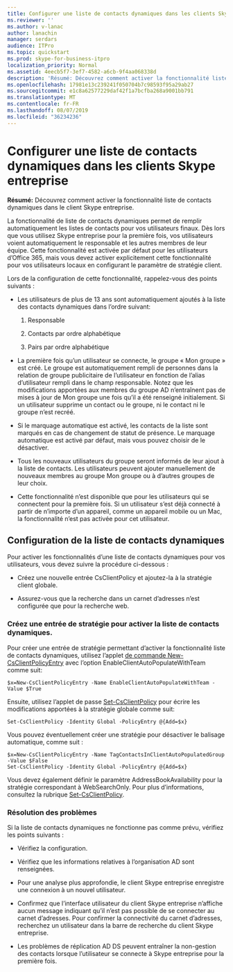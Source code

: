 ```yaml
---
title: Configurer une liste de contacts dynamiques dans les clients Skype entreprise
ms.reviewer: ''
ms.author: v-lanac
author: lanachin
manager: serdars
audience: ITPro
ms.topic: quickstart
ms.prod: skype-for-business-itpro
localization_priority: Normal
ms.assetid: 4eecb5f7-3ef7-4582-a6cb-9f4aa068338d
description: 'Résumé: Découvrez comment activer la fonctionnalité liste de contacts intelligents dans le client Skype entreprise.'
ms.openlocfilehash: 17981e13c239241f050704b7c98593f95a29ab27
ms.sourcegitcommit: e1c8a62577229daf42f1a7bcfba268a9001bb791
ms.translationtype: MT
ms.contentlocale: fr-FR
ms.lasthandoff: 08/07/2019
ms.locfileid: "36234236"
---
```

# <a name="configure-smart-contacts-list-in-skype-for-business-clients"></a>Configurer une liste de contacts dynamiques dans les clients Skype entreprise

**Résumé:** Découvrez comment activer la fonctionnalité liste de contacts dynamiques dans le client Skype entreprise.

La fonctionnalité de liste de contacts dynamiques permet de remplir automatiquement les listes de contacts pour vos utilisateurs finaux. Dès lors que vous utilisez Skype entreprise pour la première fois, vos utilisateurs voient automatiquement le responsable et les autres membres de leur équipe. Cette fonctionnalité est activée par défaut pour les utilisateurs d’Office 365, mais vous devez activer explicitement cette fonctionnalité pour vos utilisateurs locaux en configurant le paramètre de stratégie client.

Lors de la configuration de cette fonctionnalité, rappelez-vous des points suivants :

- Les utilisateurs de plus de 13 ans sont automatiquement ajoutés à la liste des contacts dynamiques dans l’ordre suivant:

  1. Responsable

  2. Contacts par ordre alphabétique

  3. Pairs par ordre alphabétique

- La première fois qu’un utilisateur se connecte, le groupe « Mon groupe » est créé. Le groupe est automatiquement rempli de personnes dans la relation de groupe publicitaire de l’utilisateur en fonction de l’alias d’utilisateur rempli dans le champ responsable. Notez que les modifications apportées aux membres du groupe AD n’entraînent pas de mises à jour de Mon groupe une fois qu’il a été renseigné initialement. Si un utilisateur supprime un contact ou le groupe, ni le contact ni le groupe n’est recréé. 

- Si le marquage automatique est activé, les contacts de la liste sont marqués en cas de changement de statut de présence. Le marquage automatique est activé par défaut, mais vous pouvez choisir de le désactiver. 

- Tous les nouveaux utilisateurs du groupe seront informés de leur ajout à la liste de contacts. Les utilisateurs peuvent ajouter manuellement de nouveaux membres au groupe Mon groupe ou à d’autres groupes de leur choix.

- Cette fonctionnalité n’est disponible que pour les utilisateurs qui se connectent pour la première fois. Si un utilisateur s’est déjà connecté à partir de n’importe d’un appareil, comme un appareil mobile ou un Mac, la fonctionnalité n’est pas activée pour cet utilisateur.

## <a name="configure-smart-contacts-list"></a>Configuration de la liste de contacts dynamiques

Pour activer les fonctionnalités d’une liste de contacts dynamiques pour vos utilisateurs, vous devez suivre la procédure ci-dessous : 

- Créez une nouvelle entrée CsClientPolicy et ajoutez-la à la stratégie client globale. 

- Assurez-vous que la recherche dans un carnet d’adresses n’est configurée que pour la recherche web.

### <a name="create-a-policy-entry-to-enable-smart-contacts-list"></a>Créez une entrée de stratégie pour activer la liste de contacts dynamiques.

Pour créer une entrée de stratégie permettant d’activer la fonctionnalité liste de contacts dynamiques, utilisez l’applet [de commande New-CsClientPolicyEntry](https://docs.microsoft.com/powershell/module/skype/new-csclientpolicyentry?view=skype-ps) avec l’option EnableClientAutoPopulateWithTeam comme suit:

```
$x=New-CsClientPolicyEntry -Name EnableClientAutoPopulateWithTeam -Value $True
```

Ensuite, utilisez l’applet de passe [Set-CsClientPolicy](https://docs.microsoft.com/powershell/module/skype/set-csclientpolicy?view=skype-ps) pour écrire les modifications apportées à la stratégie globale comme suit:

```
Set-CsClientPolicy -Identity Global -PolicyEntry @{Add=$x}
```

Vous pouvez éventuellement créer une stratégie pour désactiver le balisage automatique, comme suit :

```
$x=New-CsClientPolicyEntry -Name TagContactsInClientAutoPopulatedGroup -Value $False
Set-CsClientPolicy -Identity Global -PolicyEntry @{Add=$x}
```

Vous devez également définir le paramètre AddressBookAvailability pour la stratégie correspondant à WebSearchOnly. Pour plus d’informations, consultez la rubrique [Set-CsClientPolicy](https://docs.microsoft.com/powershell/module/skype/set-csclientpolicy?view=skype-ps). 

### <a name="troubleshoot"></a>Résolution des problèmes

Si la liste de contacts dynamiques ne fonctionne pas comme prévu, vérifiez les points suivants :

- Vérifiez la configuration. 

- Vérifiez que les informations relatives à l’organisation AD sont renseignées.

- Pour une analyse plus approfondie, le client Skype entreprise enregistre une connexion à un nouvel utilisateur.

- Confirmez que l’interface utilisateur du client Skype entreprise n’affiche aucun message indiquant qu’il n’est pas possible de se connecter au carnet d’adresses. Pour confirmer la connectivité du carnet d’adresses, recherchez un utilisateur dans la barre de recherche du client Skype entreprise.

- Les problèmes de réplication AD DS peuvent entraîner la non-gestion des contacts lorsque l’utilisateur se connecte à Skype entreprise pour la première fois.



